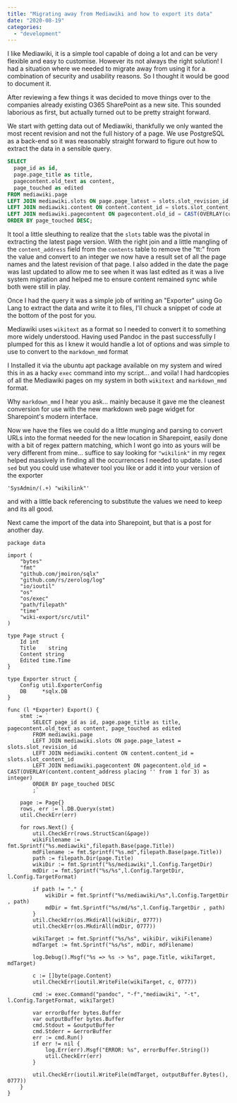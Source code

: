 ```yaml
---
title: "Migrating away from Mediawiki and how to export its data"
date: "2020-08-19"
categories: 
  - "development"
---
```


I like Mediawiki, it is a simple tool capable of doing a lot and can be very flexible and easy to customise. However its not always the right solution! I had a situation where we needed to migrate away from using it for a combination of security and usability reasons. So I thought it would be good to document it.

After reviewing a few things it was decided to move things over to the companies already existing O365 SharePoint as a new site. This sounded laborious as first, but actually turned out to be pretty straight forward.

We start with getting data out of Mediawiki, thankfully we only wanted the most recent revision and not the full history of a page. We use PostgreSQL as a back-end so it was reasonably straight forward to figure out how to extract the data in a sensible query.

```sql
SELECT 
  page_id as id, 
  page.page_title as title, 
  pagecontent.old_text as content, 
  page_touched as edited
FROM mediawiki.page
LEFT JOIN mediawiki.slots ON page.page_latest = slots.slot_revision_id
LEFT JOIN mediawiki.content ON content.content_id = slots.slot_content_id
LEFT JOIN mediawiki.pagecontent ON pagecontent.old_id = CAST(OVERLAY(content.content_address placing '' from 1 for 3) as integer)
ORDER BY page_touched DESC;
```

It tool a little sleuthing to realize that the `slots` table was the pivotal in extracting the latest page version. With the right join and a little mangling of the `content_address` field from the `contents` table to remove the "tt:" from the value and convert to an integer we now have a result set of all the page names and the latest revision of that page. I also added in the date the page was last updated to allow me to see when it was last edited as it was a live system migration and helped me to ensure content remained sync while both were still in play.

Once I had the query it was a simple job of writing an "Exporter" using Go Lang to extract the data and write it to files, I'll chuck a snippet of code at the bottom of the post for you.

Mediawiki uses `wikitext` as a format so I needed to convert it to something more widely understood. Having used Pandoc in the past successfully I plumped for this as I knew it would handle a lot of options and was simple to use to convert to the `markdown_mmd` format

I Installed it via the ubuntu apt package available on my system and wired this in as a hacky `exec` command into my script... and voila! I had hardcopies of all the Mediawiki pages on my system in both `wikitext` and `markdown_mmd` format.

Why `markdown_mmd` I hear you ask... mainly because it gave me the cleanest conversion for use with the new markdown web page widget for Sharepoint's modern interface.

Now we have the files we could do a little munging and parsing to convert URLs into the format needed for the new location in Sharepoint, easily done with a bit of regex pattern matching, which I wont go into as yours will be very different from mine... suffice to say looking for `"wikilink"` in my regex helped massively in finding all the occurrences I needed to update. I used `sed` but you could use whatever tool you like or add it into your version of the exporter

```
'SysAdmin/(.+) "wikilink"' 
```

and with a little back referencing to substitute the values we need to keep and its all good.

Next came the import of the data into Sharepoint, but that is a post for another day.

```
package data

import (
	"bytes"
	"fmt"
	"github.com/jmoiron/sqlx"
	"github.com/rs/zerolog/log"
	"io/ioutil"
	"os"
	"os/exec"
	"path/filepath"
	"time"
	"wiki-export/src/util"
)

type Page struct {
	Id int
	Title    string
	Content string
	Edited time.Time
}

type Exporter struct {
	Config util.ExporterConfig
	DB     *sqlx.DB
}

func (l *Exporter) Export() {
	stmt := `
		SELECT page_id as id, page.page_title as title, pagecontent.old_text as content, page_touched as edited
		FROM mediawiki.page
		LEFT JOIN mediawiki.slots ON page.page_latest = slots.slot_revision_id
		LEFT JOIN mediawiki.content ON content.content_id = slots.slot_content_id
		LEFT JOIN mediawiki.pagecontent ON pagecontent.old_id = CAST(OVERLAY(content.content_address placing '' from 1 for 3) as integer)
		ORDER BY page_touched DESC
		;`

	page := Page{}
	rows, err := l.DB.Queryx(stmt)
	util.CheckErr(err)

	for rows.Next() {
		util.CheckErr(rows.StructScan(&page))
		wikiFilename := fmt.Sprintf("%s.mediawiki",filepath.Base(page.Title))
		mdFilename := fmt.Sprintf("%s.md",filepath.Base(page.Title))
		path := filepath.Dir(page.Title)
		wikiDir := fmt.Sprintf("%s/mediawiki",l.Config.TargetDir)
		mdDir := fmt.Sprintf("%s/%s",l.Config.TargetDir, l.Config.TargetFormat)

		if path != "." {
			wikiDir = fmt.Sprintf("%s/mediawiki/%s",l.Config.TargetDir , path)
			mdDir = fmt.Sprintf("%s/md/%s",l.Config.TargetDir , path)
		}
		util.CheckErr(os.MkdirAll(wikiDir, 0777))
		util.CheckErr(os.MkdirAll(mdDir, 0777))

		wikiTarget := fmt.Sprintf("%s/%s", wikiDir, wikiFilename)
		mdTarget := fmt.Sprintf("%s/%s", mdDir, mdFilename)

		log.Debug().Msgf("%s => %s -> %s", page.Title, wikiTarget, mdTarget)

		c := []byte(page.Content)
		util.CheckErr(ioutil.WriteFile(wikiTarget, c, 0777))

		cmd := exec.Command("pandoc", "-f","mediawiki", "-t", l.Config.TargetFormat, wikiTarget)
		
		var errorBuffer bytes.Buffer
		var outputBuffer bytes.Buffer
		cmd.Stdout = &outputBuffer
		cmd.Stderr = &errorBuffer
		err := cmd.Run()
		if err != nil {
			log.Err(err).Msgf("ERROR: %s", errorBuffer.String())
			util.CheckErr(err)
		}

		util.CheckErr(ioutil.WriteFile(mdTarget, outputBuffer.Bytes(), 0777))
	}
}
```
